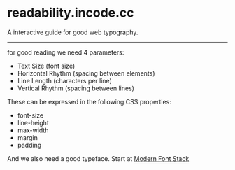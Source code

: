 # readability.incode.cc

A interactive guide for good web typography.

---

for good reading we need 4 parameters:

- Text Size (font size)
- Horizontal Rhythm (spacing between elements)
- Line Length (characters per line)
- Vertical Rhythm (spacing between lines)

These can be expressed in the following CSS properties:

- font-size
- line-height
- max-width
- margin
- padding

And we also need a good typeface. Start at [Modern Font Stack](https://modernfontstacks.com/)
